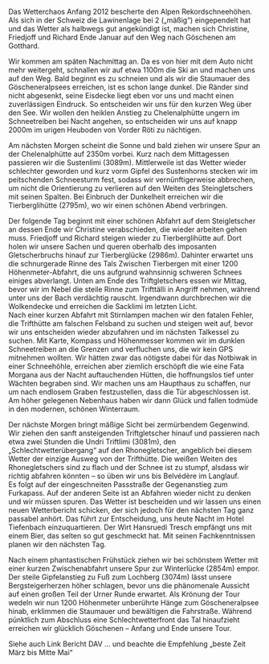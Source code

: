 Das Wetterchaos Anfang 2012 bescherte den Alpen Rekordschneehöhen. Als sich in der Schweiz die Lawinenlage bei 2 („mäßig“) eingependelt hat und das Wetter als halbwegs gut angekündigt ist, machen sich Christine, Friedjoff und Richard Ende Januar auf den Weg nach Göschenen am Gotthard.

Wir kommen am späten Nachmittag an. Da es von hier mit dem Auto nicht mehr weitergeht, schnallen wir auf etwa 1100m die Ski an und machen uns auf den Weg. Bald beginnt es zu schneien und als wir die Staumauer des Göscheneralpsees erreichen, ist es schon lange dunkel. Die Ränder sind nicht abgesenkt, seine Eisdecke liegt eben vor uns und macht einen zuverlässigen Eindruck. So entscheiden wir uns für den kurzen Weg über den See. Wir wollen den heiklen Anstieg zu Chelenalphütte ungern im Schneetreiben bei Nacht angehen, so entscheiden wir uns auf knapp 2000m im urigen Heuboden von Vorder Röti zu nächtigen. 

Am nächsten Morgen scheint die Sonne und bald ziehen wir unsere Spur an der Chelenalphütte auf 2350m vorbei. Kurz nach dem Mittagessen passieren wir die Sustenlimi (3089m). Mittlerweile ist das Wetter wieder schlechter geworden und kurz vorm Gipfel des Sustenhorns stecken wir im peitschenden Schneesturm fest, sodass wir vernünftigerweise abbrechen, um nicht die Orientierung zu verlieren auf den Weiten des Steingletschers mit seinen Spalten. Bei Einbruch der Dunkelheit erreichen wir die Tierberglihütte (2795m), wo wir einen schönen Abend verbringen.

Der folgende Tag beginnt mit einer schönen Abfahrt auf dem Steigletscher an dessen Ende wir Christine verabschieden, die wieder arbeiten gehen muss. Friedjoff und Richard steigen wieder zu Tierberglihütte auf. Dort holen wir unsere Sachen und queren oberhalb des imposanten Gletscherbruchs hinauf zur Tierberglücke (2986m). Dahinter erwartet uns die schnurgerade Rinne des Tals Zwischen Tierbergen mit einer 1200 Höhenmeter-Abfahrt, die uns aufgrund wahnsinnig schweren Schnees einiges abverlangt. Unten am Ende des Triftgletschers essen wir Mittag, bevor wir im Nebel die steile Rinne zum Trifttälli in Angriff nehmen, während unter uns der Bach verdächtig rauscht. Irgendwann durchbrechen wir die Wolkendecke und erreichen die Sacklimi im letzten Licht.  
Nach einer kurzen Abfahrt mit Stirnlampen machen wir den fatalen Fehler, die Trifthütte am falschen Felsband zu suchen und steigen weit auf, bevor wir uns entscheiden wieder abzufahren und im nächsten Talkessel zu suchen. Mit Karte, Kompass und Höhenmesser kommen wir im dunklen Schneetreiben an die Grenzen und verfluchen uns, die wir kein GPS mitnehmen wollten. Wir hätten zwar das nötigste dabei für das Notbiwak in einer Schneehöhle, erreichen aber ziemlich erschöpft die wie eine Fata Morgana aus der Nacht auftauchenden Hütten, die hoffnungslos tief unter Wächten begraben sind. Wir machen uns am Haupthaus zu schaffen, nur um nach endlosem Graben festzustellen, dass die Tür abgeschlossen ist. Am höher gelegenen Nebenhaus haben wir dann Glück und fallen todmüde in den modernen, schönen Winterraum. 

Der nächste Morgen bringt mäßige Sicht bei zermürbendem Gegenwind. Wir ziehen den sanft ansteigenden Triftgletscher hinauf und passieren nach etwa zwei Stunden die Undri Triftlimi (3081m), den „Schlechtwetterübergang“ auf den Rhonegletscher, angeblich bei diesem Wetter der einzige Ausweg von der Trifthütte. Die weißen Weiten des Rhonegletschers sind zu flach und der Schnee ist zu stumpf, alsdass wir richtig abfahren könnten – so üben wir uns bis Belvédère im Langlauf.  
Es folgt auf der eingeschneiten Passstraße der Gegenanstieg zum Furkapass. Auf der anderen Seite ist an Abfahren wieder nicht zu denken und wir müssen spuren. Das Wetter ist bescheiden und wir lassen uns einen neuen Wetterbericht schicken, der sich jedoch für den nächsten Tag ganz passabel anhört. Das führt zur Entscheidung, uns heute Nacht im Hotel Tiefenbach einzuquartieren. Der Wirt Hansruedi Tresch empfängt uns mit einem Bier, das selten so gut geschmeckt hat. Mit seinen Fachkenntnissen planen wir den nächsten Tag.

Nach einem phantastischen Frühstück ziehen wir bei schönstem Wetter mit einer kurzen Zwischenabfahrt unsere Spur zur Winterlücke (2854m) empor. Der steile Gipfelanstieg zu Fuß zum Lochberg (3074m) lässt unsere Bergsteigerherzen höher schlagen, bevor uns die phänomenale Aussicht auf einen großen Teil der Urner Runde erwartet. 
Als Krönung der Tour wedeln wir nun 1200 Höhenmeter unberührte Hänge zum Göscheneralpsee hinab, erklimmen die Staumauer und bewältigen die Fahrstraße. Während pünktlich zum Abschluss eine Schlechtwetterfront das Tal hinaufzieht erreichen wir glücklich Göschenen – Anfang und Ende unsere Tour. 

Siehe auch Link Bericht DAV ... und beachte die Empfehlung „beste Zeit März bis Mitte Mai“